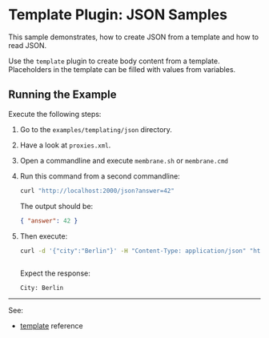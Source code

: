 # Template Plugin: JSON Samples 

This sample demonstrates, how to create JSON from a template and how to read JSON.

Use the `template` plugin to create body content from a template. Placeholders in the template can be filled with values from variables. 

## Running the Example

Execute the following steps:

1. Go to the `examples/templating/json` directory.

2. Have a look at `proxies.xml`.

3. Open a commandline and execute `membrane.sh` or `membrane.cmd` 

4. Run this command from a second commandline: 

   ```bash
   curl "http://localhost:2000/json?answer=42"
   ```

   The output should be:

   ```json
   { "answer": 42 }
   ```

5. Then execute:

   ```bash
   curl -d '{"city":"Berlin"}' -H "Content-Type: application/json" "http://localhost:2000"
     
   ```

   Expect the response:

   ```text
   City: Berlin  
   ```

---
See:
- [template](https://membrane-soa.org/api-gateway-doc/current/configuration/reference/template.htm) reference 